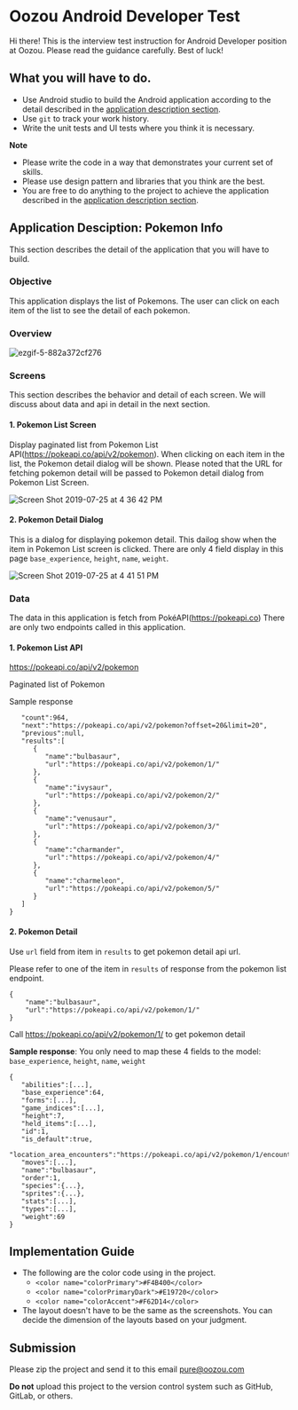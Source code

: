 # Oozou Android Developer Test
Hi there! This is the interview test instruction for Android Developer position at Oozou. Please read the guidance carefully. Best of luck!

## What you will have to do.
- Use Android studio to build the Android application according to the detail described in the [application description section](https://github.com/oozou/android-developer-interview-test/blob/instruction-revised/README.md#application-desciption-pokemon-info).
- Use `git` to track your work history.
- Write the unit tests and UI tests where you think it is necessary.

**Note**

- Please write the code in a way that demonstrates your current set of skills.
- Please use design pattern and libraries that you think are the best. 
- You are free to do anything to the project to achieve the application described in the [application description section](https://github.com/oozou/android-developer-interview-test/blob/instruction-revised/README.md#application-desciption-pokemon-info).

## Application Desciption: Pokemon Info

This section describes the detail of the application that you will have to build.

### Objective

This application displays the list of Pokemons. The user can click on each item of the list to see the detail of each pokemon.

### Overview

![ezgif-5-882a372cf276](https://user-images.githubusercontent.com/19642082/61866786-0a595c00-af00-11e9-9225-8b4c044dd8ed.gif)

### Screens
This section describes the behavior and detail of each screen. We will discuss about data and api in detail in the next section. 

#### 1. Pokemon List Screen ####
Display paginated list from Pokemon List API(https://pokeapi.co/api/v2/pokemon). When clicking on each item in the list, the Pokemon detail dialog will be shown. Please noted that the URL for fetching pokemon detail will be passed to Pokemon detail dialog from Pokemon List Screen.

![Screen Shot 2019-07-25 at 4 36 42 PM](https://user-images.githubusercontent.com/19642082/61863901-b13af980-aefa-11e9-8a83-f6bb221d6e23.png)

#### 2. Pokemon Detail Dialog ####
This is a dialog for displaying pokemon detail. This dailog show when the item in Pokemon List screen is clicked. There are only 4 field display in this page `base_experience`, `height`, `name`, `weight`.

![Screen Shot 2019-07-25 at 4 41 51 PM](https://user-images.githubusercontent.com/19642082/61864176-29a1ba80-aefb-11e9-9269-07a6c21aa923.png)

### Data

The data in this application is fetch from PokéAPI(https://pokeapi.co)
There are only two endpoints called in this application.

#### 1. Pokemon List API ####
https://pokeapi.co/api/v2/pokemon

Paginated list of Pokemon

Sample response
``` {  
   "count":964,
   "next":"https://pokeapi.co/api/v2/pokemon?offset=20&limit=20",
   "previous":null,
   "results":[  
      {  
         "name":"bulbasaur",
         "url":"https://pokeapi.co/api/v2/pokemon/1/"
      },
      {  
         "name":"ivysaur",
         "url":"https://pokeapi.co/api/v2/pokemon/2/"
      },
      {  
         "name":"venusaur",
         "url":"https://pokeapi.co/api/v2/pokemon/3/"
      },
      {  
         "name":"charmander",
         "url":"https://pokeapi.co/api/v2/pokemon/4/"
      },
      {  
         "name":"charmeleon",
         "url":"https://pokeapi.co/api/v2/pokemon/5/"
      }
   ]
}
```

#### 2. Pokemon Detail ####
Use `url` field from item in `results` to get pokemon detail api url.

Please refer to one of the item in `results` of response from the pokemon list endpoint.
```
{  
    "name":"bulbasaur",
    "url":"https://pokeapi.co/api/v2/pokemon/1/"
}
```
Call https://pokeapi.co/api/v2/pokemon/1/ to get pokemon detail

**Sample response**: You only need to map these 4 fields to the model: `base_experience`, `height`, `name`, `weight`

``` 
{  
   "abilities":[...],
   "base_experience":64,
   "forms":[...],
   "game_indices":[...],
   "height":7,
   "held_items":[...],
   "id":1,
   "is_default":true,
   "location_area_encounters":"https://pokeapi.co/api/v2/pokemon/1/encounters",
   "moves":[...],
   "name":"bulbasaur",
   "order":1,
   "species":{...},
   "sprites":{...},
   "stats":[...],
   "types":[...],
   "weight":69
}
```

## Implementation Guide 
- The following are the color code using in the project.
    - `<color name="colorPrimary">#F4B400</color>` 
    - `<color name="colorPrimaryDark">#E19720</color>`
    - `<color name="colorAccent">#F62D14</color>`
- The layout doesn't have to be the same as the screenshots. You can decide the dimension of the layouts based on your judgment.

## Submission

Please zip the project and send it to this email pure@oozou.com

**Do not** upload this project to the version control system such as GitHub, GitLab, or others. 

